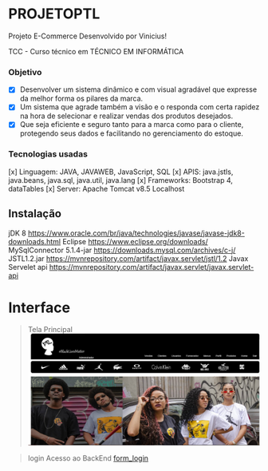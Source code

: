 # PROJETOPTL
Projeto E-Commerce Desenvolvido por Vinicius!

TCC - Curso técnico em TÉCNICO EM INFORMÁTICA

### Objetivo

- [x] Desenvolver um sistema dinâmico e com visual agradável que expresse da melhor forma os pilares da marca. 
- [x] Um sistema que agrade também a visão e o responda com certa rapidez na hora de selecionar e realizar vendas dos produtos desejados. 
- [x] Que seja eficiente e seguro tanto para a marca como para o cliente, protegendo seus dados e facilitando no gerenciamento do estoque.

### Tecnologias usadas 
[x] Linguagem: JAVA, JAVAWEB, JavaScript, SQL
[x] APIS: java.jstls, java.beans, java.sql, java.util, java.lang
[x] Frameworks: Bootstrap 4, dataTables
[x] Server: Apache Tomcat v8.5 Localhost

## Instalação
jDK 8 https://www.oracle.com/br/java/technologies/javase/javase-jdk8-downloads.html
Eclipse https://www.eclipse.org/downloads/
MySqlConnector 5.1.4-jar  https://downloads.mysql.com/archives/c-j/
JSTL1.2.jar https://mvnrepository.com/artifact/javax.servlet/jstl/1.2
Javax Servelet api https://mvnrepository.com/artifact/javax.servlet/javax.servlet-api

# Interface
>Tela Principal
![Index](https://raw.githubusercontent.com/Vinizeira/PROJETOPTL/main/Telas/Index1.png)

>login
>Acesso ao BackEnd
>[form_login](https://raw.githubusercontent.com/Vinizeira/PROJETOPTL/main/Telas/login.png)



